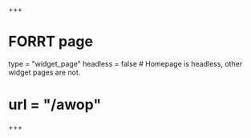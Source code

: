 +++
# FORRT page
type = "widget_page"
headless = false  # Homepage is headless, other widget pages are not.
# url = "/awop"
+++